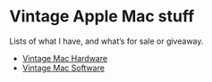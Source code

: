 # Vintage Apple Mac stuff

Lists of what I have, and what’s for sale or giveaway.

- [Vintage Mac Hardware](vintage-mac-hardware.md)
- [Vintage Mac Software](vintage-mac-software.md)

